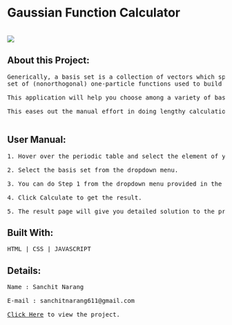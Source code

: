 # Gaussian Function Calculator
<br>
<img src="https://user-images.githubusercontent.com/79566726/148695036-468ad638-aaea-4dbb-a93d-87a425703c43.png"></img>

<h2>About this Project: </h2>
<pre>
Generically, a basis set is a collection of vectors which spans a space in which a problem is solved. In quantum chemistry, the “basis set” usually refers to the
set of (nonorthogonal) one-particle functions used to build molecular orbitals. <br>
This application will help you choose among a variety of basis sets and calculate the total count of their gaussian and contracted functions of any molecule of your choice.<br>
This eases out the manual effort in doing lengthy calculations and does the same within seconds. <br>
</pre>
<h2>User Manual: </h2>
<pre>
1. Hover over the periodic table and select the element of your choice. <br>
2. Select the basis set from the dropdown menu.<br>
3. You can do Step 1 from the dropdown menu provided in the box beneath.<br>
4. Click Calculate to get the result.<br>
5. The result page will give you detailed solution to the problem.
</pre>
<h2>Built With: </h2>
<pre>HTML | CSS | JAVASCRIPT</pre>

<h2>Details:</h2>
<pre>
Name : Sanchit Narang <br>
E-mail : sanchitnarang611@gmail.com <br>
<a target="_blank" href="https://sanchit611.github.io/Gaussian-Function-Calculator/" >Click Here</a> to view the project.
</pre>
